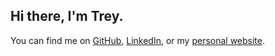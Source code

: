 ## Hi there, I'm Trey.

You can find me on [GitHub](https://github.com/bigbadloser/), [LinkedIn](https://www.linkedin.com/in/trey-gaulin-8b821421b/), or my [personal website](https://bigbadloser.github.io/). 
